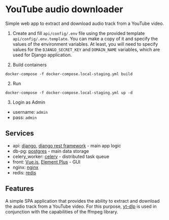 # YouTube audio downloader
Simple web app to extract and download audio track from a YouTube video.

1. Create and fill `api/config/.env` file using the provided template `api/config/.env.template`. You can make a copy of it and specify the values of the environment variables. At least, you will need to specify values for the `DJANGO_SECRET_KEY` and `DOMAIN_NAME` variables, which are used for Django application.

2. Build containers
  ```
  docker-compose -f docker-compose.local-staging.yml build
  ```
2. Run
  ```
  docker-compose -f docker-compose.local-staging.yml up -d
  ```
3. Login as Admin
- username: `admin`
- pass: `admin`

## Services
- api: [django](https://www.djangoproject.com/), [django rest framework](https://www.django-rest-framework.org/) - main app logic
- db-pg: [postgres](https://www.postgresql.org/) - main data storage
- celery_worker: [celery](https://docs.celeryq.dev/en/stable/) - distributed task queue
- front: [Vue.js](https://vuejs.org/), [Element Plus](https://element-plus.org/) - GUI
- nginx: [nginx](https://nginx.org/ru/)
- redis: [redis](https://redis.io/)

## Features
A simple SPA application that provides the ability to extract and download the audio track from a YouTube video. For this purpose, [yt-dlp](https://github.com/yt-dlp/yt-dlp) is used in conjunction with the capabilities of the ffmpeg library.
